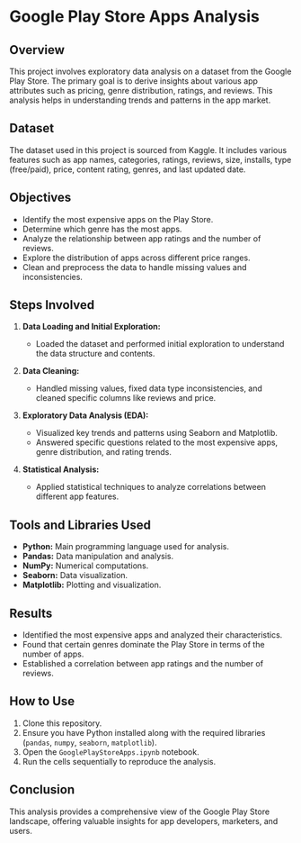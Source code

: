 
# Google Play Store Apps Analysis

## Overview

This project involves exploratory data analysis on a dataset from the Google Play Store. The primary goal is to derive insights about various app attributes such as pricing, genre distribution, ratings, and reviews. This analysis helps in understanding trends and patterns in the app market.

## Dataset

The dataset used in this project is sourced from Kaggle. It includes various features such as app names, categories, ratings, reviews, size, installs, type (free/paid), price, content rating, genres, and last updated date.

## Objectives

- Identify the most expensive apps on the Play Store.
- Determine which genre has the most apps.
- Analyze the relationship between app ratings and the number of reviews.
- Explore the distribution of apps across different price ranges.
- Clean and preprocess the data to handle missing values and inconsistencies.

## Steps Involved

1. **Data Loading and Initial Exploration:**
   - Loaded the dataset and performed initial exploration to understand the data structure and contents.
  
2. **Data Cleaning:**
   - Handled missing values, fixed data type inconsistencies, and cleaned specific columns like reviews and price.

3. **Exploratory Data Analysis (EDA):**
   - Visualized key trends and patterns using Seaborn and Matplotlib.
   - Answered specific questions related to the most expensive apps, genre distribution, and rating trends.

4. **Statistical Analysis:**
   - Applied statistical techniques to analyze correlations between different app features.

## Tools and Libraries Used

- **Python:** Main programming language used for analysis.
- **Pandas:** Data manipulation and analysis.
- **NumPy:** Numerical computations.
- **Seaborn:** Data visualization.
- **Matplotlib:** Plotting and visualization.

## Results

- Identified the most expensive apps and analyzed their characteristics.
- Found that certain genres dominate the Play Store in terms of the number of apps.
- Established a correlation between app ratings and the number of reviews.

## How to Use

1. Clone this repository.
2. Ensure you have Python installed along with the required libraries (`pandas`, `numpy`, `seaborn`, `matplotlib`).
3. Open the `GooglePlayStoreApps.ipynb` notebook.
4. Run the cells sequentially to reproduce the analysis.

## Conclusion

This analysis provides a comprehensive view of the Google Play Store landscape, offering valuable insights for app developers, marketers, and users.


